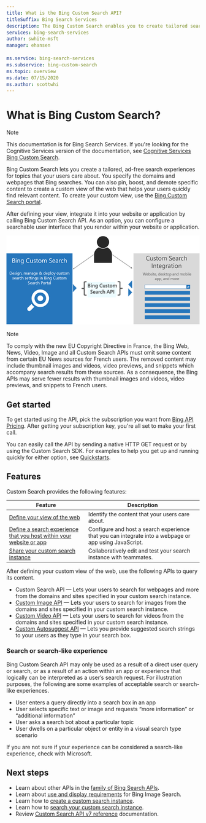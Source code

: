 ```yaml
---
title: What is the Bing Custom Search API?
titleSuffix: Bing Search Services
description: The Bing Custom Search enables you to create tailored search experiences for topics that you care about.
services: bing-search-services
author: swhite-msft
manager: ehansen

ms.service: bing-search-services
ms.subservice: bing-custom-search
ms.topic: overview
ms.date: 07/15/2020
ms.author: scottwhi
---
```


# What is Bing Custom Search?

> [!NOTE]
> This documentation is for Bing Search Services. If you're looking for the Cognitive Services version of the documentation, see <a href="https://docs.microsoft.com/en-us/azure/cognitive-services/Bing-Custom-Search/overview">Cognitive Services Bing Custom Search</a>.

Bing Custom Search lets you create a tailored, ad-free search experiences for topics that your users care about. You specify the domains and webpages that Bing searches. You can also pin, boost, and demote specific content to create a custom view of the web that helps your users quickly find relevant content. To create your custom view, use the [Bing Custom Search portal](https://customsearch.ai).

After defining your view, integrate it into your website or application by calling Bing Custom Search API. As an option, you can configure a searchable user interface that you render within your website or application.

![How Bing Custom Search works](media/BCS-Overview.png "How Bing Custom Search works.")

> [!NOTE]
> To comply with the new EU Copyright Directive in France, the Bing Web, News, Video, Image and all Custom Search APIs must omit some content from certain EU News sources for French users. The removed content may include thumbnail images and videos, video previews, and snippets which accompany search results from these sources. As a consequence, the Bing APIs may serve fewer results with thumbnail images and videos, video previews, and snippets to French users.


## Get started

To get started using the API, pick the subscription you want from <a href="https://www.microsoft.com/en-us/bing/apis/pricing" target="_blank">Bing API Pricing</a>. After getting your subscription key, you're all set to make your first call. 

You can easily call the API by sending a native HTTP GET request or by using the Custom Search SDK. For examples to help you get up and running quickly for either option, see [Quickstarts](quickstarts/quickstarts.md).


## Features

Custom Search provides the following features:

|Feature|Description
|-|-
|[Define your view of the web](how-to/define-your-custom-view.md)|Identify the content that your users care about.
|[Define a search experience that you host within your website or app](how-to/hosted-ui.md)|Configure and host a search experience that you can integrate into a webpage or app using JavaScript. 
|[Share your custom search instance](how-to/share-your-custom-search.md)|Collaboratively edit and test your search instance with teammates.

After defining your custom view of the web, use the following APIs to query its content. 

- Custom Search API  &mdash; Lets your users to search for webpages and more from the domains and sites specified in your custom search instance.
- [Custom Image API](../bing-custom-image-search/overview.md) &mdash; Lets your users to search for images from the domains and sites specified in your custom search instance.
- [Custom Video API](../bing-custom-video-search/overview.md) &mdash; Lets your users to search for videos from the domains and sites specified in your custom search instance.
- [Custom Autosuggest API](how-to/configure-custom-autosuggest.md) &mdash; Lets you provide suggested search strings to your users as they type in your search box.


### Search or search-like experience

Bing Custom Search API may only be used as a result of a direct user query or search, or as a result of an action within an app or experience that logically can be interpreted as a user’s search request. For illustration purposes, the following are some examples of acceptable search or search-like experiences.

- User enters a query directly into a search box in an app
- User selects specific text or image and requests “more information” or “additional information”
- User asks a search bot about a particular topic
- User dwells on a particular object or entity in a visual search type scenario

If you are not sure if your experience can be considered a search-like experience, check with Microsoft.


## Next steps

- Learn about other APIs in the [family of Bing Search APIs](../bing-web-search/bing-api-comparison.md).
- Learn about [use and display requirements](../bing-web-search/use-display-requirements.md) for Bing Image Search.  
- Learn how to [create a custom search instance](how-to/define-your-custom-view.md).
- Learn how to [search your custom search instance](how-to/search-your-custom-view.md).
- Review [Custom Search API v7 reference](reference/endpoints.md) documentation.  

